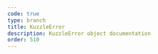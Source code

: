 ```yaml
---
code: true
type: branch
title: KuzzleError
description: KuzzleError object documentation
order: 510
---
```


<RedirectToFirstChild />
